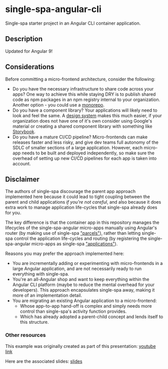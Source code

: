 
# single-spa-angular-cli

Single-spa starter project in an Angular CLI container application.
  

## Description
Updated for Angular 9!
  
  

## Considerations
Before committing a micro-frontend architecture, consider the following:
- Do you have the necessary infrastructure to share code across your apps? One way to achieve this while staying DRY is to publish shared code as npm packages in an npm registry internal to your organization. Another option - you could use a [monorepo](https://nx.dev/angular).
- Do you have a component library? Your applications will likely need to look and feel the same. A [design system](https://www.invisionapp.com/inside-design/guide-to-design-systems/) makes this much easier, if your organization does not have one of it's own consider using Google's material or creating a shared component library with something like [Storybook](https://storybook.js.org/).
- Do you have a mature CI/CD pipeline? Micro-frontends can make releases faster and less risky, and give dev teams full autonomy of the SDLC of smaller sections of a large application. However, each micro-app needs to be built and deployed independently, so make sure the overhead of setting up new CI/CD pipelines for each app is taken into account.

## Disclaimer
The authors of single-spa discourage the parent app approach implemented here because it could lead to tight coupling between the parent and child applications _if you're not careful_, and also because it does extra work to manage application life-cycles that single-spa already does for you. 
  
  The key difference is that the container app in this repository manages the lifecycles of the single-spa-angular micro-apps manually using Angular's router (by making use of single-spa ["parcels"]([https://single-spa.js.org/docs/parcels-overview/](https://single-spa.js.org/docs/parcels-overview/))), rather than letting single-spa control the application life-cycles and routing (by registering the single-spa-angular micro-apps as single-spa ["applications"](https://single-spa.js.org/docs/building-applications)).

 Reasons you may prefer the approach implemented here:
- You are incrementally adding or experimenting with micro-frontends in a large Angular application, and are not necessarily ready to run everything with single-spa.
- You're an all-Angular shop and want to keep everything within the Angular CLI platform (maybe to reduce the mental overhead for your developers). This approach encapsulates single-spa away, making it more of an implementation detail.
- You are migrating an existing Angular application to a micro-frontend:
	- Whose app-to-app hand-off is complex and simply needs more control than single-spa's activity function provides.
	- Which has already adopted a parent-child concept and lends itself to this structure.

  

### Other resources

This example was originally created as part of this presentation: [youtube link](https://www.youtube.com/watch?v=GALSD2U7HOI&feature=youtu.be)

  
  

Here are the associated slides: [slides](https://docs.google.com/presentation/d/18zoaEm3PqQ6DgbcJNYh_Ho6EnO75AnRw5PKz3HlXI7Y/edit?usp=sharing)